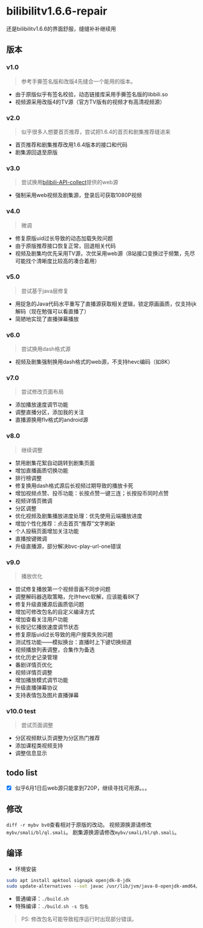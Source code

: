# bilibilitv1.6.6-repair
还是bilibilitv1.6.6的界面舒服，缝缝补补继续用

## 版本

### v1.0
> 参考手撕签名版和改版4先缝合一个能用的版本。

- 由于原版似乎有签名校验，动态链接库采用手撕签名版的libbili.so
- 视频源采用改版4的TV源（官方TV版有的视频才有高清视频源）

### v2.0
> 似乎很多人想要首页推荐，尝试把1.6.4的首页和剧集推荐缝进来

- 首页推荐和剧集推荐改用1.6.4版本的接口和代码
- 剧集源回退至原版

### v3.0
> 尝试换用[bilibili-API-collect](https://github.com/SocialSisterYi/bilibili-API-collect)提供的web源

- 强制采用web视频及剧集源，登录后可获取1080P视频

### v4.0
> 微调

- 修复原版uid过长导致的动态加载失败问题
- 由于原版推荐接口恢复正常，回退相关代码
- 视频及剧集均优先采用TV源，次优采用web源（B站接口变换过于频繁，先尽可能找个清晰度比较高的凑合着用）

### v5.0
> 尝试基于java层修复

- 用捉急的Java代码水平重写了直播源获取相关逻辑，锁定原画画质，仅支持ijk解码（现在勉强可以看直播了）
- 简陋地实现了直播弹幕播放

### v6.0
> 尝试换用dash格式源

- 视频及剧集强制换用dash格式的web源，不支持hevc编码（如8K）

### v7.0
> 尝试修改页面布局

- 添加播放速度调节功能
- 调整直播分区，添加我的关注
- 直播源换用flv格式的android源

### v8.0
> 继续调整

- 禁用剧集花絮自动跳转到剧集页面
- 增加直播画质切换功能
- 排行榜调整
- 修复换用dash格式源后长视频过期导致的播放卡死
- 增加视频点赞、投币功能：长按点赞一键三连；长按投币同时点赞
- 视频详情页微调
- 分区调整
- 优化视频及剧集播放进度处理：优先使用云端播放进度
- 增加个性化推荐：点击首页“推荐”文字刷新
- 个人投稿页面增加关注功能
- 直播按键微调
- 升级直播源，部分解决bvc-play-url-one错误

### v9.0
> 播放优化

- 尝试修复播放第一个视频音画不同步问题
- 调整解码器选取策略，允许hevc软解，应该能看8K了
- 修复升级直播源后画质低问题
- 增加可修改包名的自定义编译方式
- 增加查看关注用户功能
- 长按记忆播放速度调节状态
- 修复原版uid过长导致的用户搜索失败问题
- 测试性功能——模拟换台：直播时上下键切换频道
- 视频播放列表调整，合集作为备选
- 优化历史记录管理
- 番剧详情页优化
- 视频详情页调整
- 增加播放模式调节功能
- 升级直播弹幕协议
- 支持表情包及图片直播弹幕

### v10.0 test
> 尝试页面调整

- 分区视频默认页调整为分区热门推荐
- 添加课程类视频支持
- 调整信息显示


## todo list
- [x] 似乎6月1日后web源只能拿到720P，继续寻找可用源。。。


## 修改
`diff -r mybv bv0`查看相对于原版的改动。
视频源换源请修改`mybv/smali/bl/ql.smali`。
剧集源换源请修改`mybv/smali/bl/qh.smali`。


## 编译
- 环境安装
```bash
sudo apt install apktool signapk openjdk-8-jdk
sudo update-alternatives --set javac /usr/lib/jvm/java-8-openjdk-amd64/bin/javac
```
- 普通编译：`./build.sh`
- 特殊编译：`./build.sh -s 包名`
> PS: 修改包名可能导致程序运行时出现部分错误。